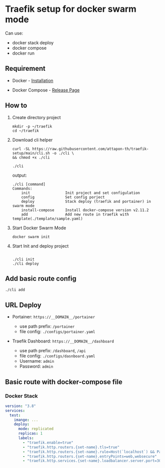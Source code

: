 # Traefik setup for docker swarm mode

Can use:

- docker stack deploy
- docker compose
- docker run


## Requirement

- Docker - [Installation](https://docs.docker.com/engine/install/)

- Docker Compose - [Release Page](https://github.com/docker/compose/releases)

## How to

1. Create directory project

    ```shell
    mkdir -p ~/traefik
    cd ~/traefik
    ```

2. Download cli helper

    ```shell
    curl -SL https://raw.githubusercontent.com/attapon-th/traefik-setup/main/cli.sh -o ./cli \
    && chmod +x ./cli

    ./cli
    ```

    output:

    ```raw
   ./cli [command]
   Commands: 
        init                Init project and set configulation
        config              Set config porject
        deploy              Stack deploy (traefik and portainer) in swarm mode
        install-compose     Install docker-compose version v2.11.2
        add                 Add new route in traefik with template(./template/sample.yaml)
    ```

3. Start Docker Swarm Mode

    ```shell
    docker swarm init
    ```

4. Start Init and deploy project

    ```shell
    
    ./cli init
    ./cli deploy
    ```


## Add basic route config

```shell
./cli add
```

## URL Deploy 
- Portainer: `https://__DOMAIN__/portainer` 
    - use path prefix: `/portainer`
    - file config: `./configs/portainer.yaml`

- Traefik Dashboard:   `https://__DOMAIN__/dashboard` 
    - use path prefix: `/dashboard`, `/api`
    - file config: `./configs/dasnboard.yaml`
    - Username: `admin`
    - Password: `admin`


##  Basic route with docker-compose file

### Docker Stack

```yaml
version: "3.8"
services:
  test:
    imange: ...
    deploy:
      mode: replicated
      replicas: 1
      labels:
        - "traefik.enable=true"
        - "traefik.http.routers.{set-name}.tls=true"
        - "traefik.http.routers.{set-name}.rule=Host(`localhost`) && PathPrefix(`/api/v1`)"
        - "traefik.http.routers.{set-name}.entryPoints=web,websecure"
        - "traefik.http.services.{set-name}.loadbalancer.server.port=3000"
```